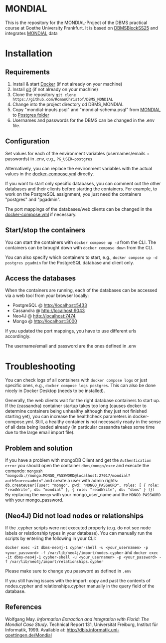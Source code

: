 # MONDIAL 

This is the repository for the MONDIAL-Project of the DBMS practical course at Goethe University Frankfurt. 
It is based on [DBMSBlockSS25](https://github.com/jeschaef/DBMSBlockSS25) and integrates [MONDIAL](https://www.dbis.informatik.uni-goettingen.de/Mondial/#SQL) data 


# Installation

## Requirements

1. Install & start [Docker](https://docs.docker.com/get-started/get-docker/) (if not already on your machine)
2. Install [git](https://git-scm.com/book/en/v2/Getting-Started-Installing-Git) (if not already on your machine)
3. Clone the repository `git clone https://github.com/RomanChristof/DBMS_MONDIAL`
4. Change into the project directory cd DBMS_MONDIAL
5. Copy "mondial-inputs.psql" and "mondial-schema.psql" from [MONDIAL](https://www.dbis.informatik.uni-goettingen.de/Mondial/#SQL) to [Postgres folder](scripts/postgres)
6. Usernames and passwords for the DBMS can be changed in the .env file. 


## Configuration

Set values for each of the environment variables (usernames/emails + passwords) in .env, e.g., `PG_USER=postgres`

Alternatively, you can replace the environment variables with the actual values in the [docker-compose.yml](docker-compose.yml) directly.

If you want to start only specific databases, you can comment out the other databases and their clients before starting the containers. 
For example, to work on the PostgreSQL assignment, you just need the containers "postgres" and "pgadmin".

The port mappings of the databases/web clients can be changed in the [docker-compose.yml](docker-compose.yml) if necessary.

## Start/stop the containers

You can start the containers with `docker compose up -d` from the CLI. 
The containers can be brought down with `docker compose down` from the CLI.

You can also specify which containers to start, e.g., `docker compose up -d postgres pgadmin` for the PostgreSQL database and client only.

## Access the databases

When the containers are running, each of the databases can be accessed via a web tool from your browser locally:
- PostgreSQL @ [http://localhost:5433](http://localhost:5433)
- Cassandra @ [http://localhost:9043](http://localhost:9043)
- Neo4J @ [http://localhost:7474](http://localhost:7474)
- Mongo @ [http://localhost:3000](http://localhost:3000)

If you updated the port mappings, you have to use different urls accordingly.

The username/email and password are the ones defined in .env


# Troubleshooting

You can check logs of all containers with `docker compose logs` or just specific ones, e.g., `docker compose logs postgres`. 
This can also be done nicely in Docker Desktop (needs to be installed).


Generally, the web clients wait for the right database containers to start up. If the (cassandra) container startup takes too long (causes docker to determine containers being unhealthy although they just not finished starting yet), you can increase the healthcheck parameters in docker-compose.yml. Still, a healthy container is not necessarily ready in the sense of all data being loaded already (in particular cassandra takes some time due to the large email import file).

## Problem and solution

If you have a problem with mongoDB Client and get the `Authentication error` you should open the container `dbms/mongo/exce` and execute the comando: `mongosh "mongodb://mongo:MONGO_PASSWORD@localhost:27017/mondial?authSource=admin"` and create a user with admin rights: `db.createUser({user: "mongo", pwd: "MONGO_PASSWORD", roles: [ { role: "readWrite", db: "mondial" }, { role: "readWrite", db: "dbms" } ]}) `
By replacing the `mongo` with your mongo_user_name and the `MONGO_PASSWORD` with your mongo_password.


## (Neo4J) Did not load nodes or relationships

If the .cypher scripts were not executed properly (e.g. do not see node labels or relationship types in your database).
You can manually run the scripts by entering the following in your CLI: 

`docker exec -it dbms-neo4j-1 cypher-shell -u <your_usernamen> -p <your_password> -f /var/lib/neo4j/import/nodes.cypher`
and
`docker exec -it dbms-neo4j-1 cypher-shell -u <your_usernamen> -p <your_password> -f /var/lib/neo4j/import/relationships.cypher`

Please make sure to change you password as defined in `.env`

If you still having issues with the import: copy and past the contents of nodes.cypher and relationships.cypher manually in the query field of the database.


## References
Wolfgang May. *Information Extraction and Integration with Florid: The Mondial Case Study*. Technical Report 131, Universität Freiburg, Institut für Informatik, 1999. Available at: http://dbis.informatik.uni-goettingen.de/Mondial
